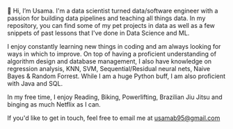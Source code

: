 👋 Hi, I’m Usama. 
  I'm a data scientist turned data/software engineer with a passion for building data pipelines and teaching all things data. In my repository, you can find some of my pet projects in data as well as a few snippets of past lessons that I've done in 
  Data Science and ML.
  
  I enjoy constantly learning new things in coding and am always looking for ways in which to improve. On top of having a proficient understanding of algorithm design and database management, 
  I also have knowledge on regression analysis, KNN, SVM, Sequential/Residual neural nets, Naive Bayes & Random Forrest. While I am a huge Python buff, I am also proficient with Java and SQL. 
  
  In my free time, I enjoy Reading, Biking, Powerlifting, Brazilian Jiu Jitsu and binging as much Netflix as I can.
  
If you'd like to get in touch, feel free to email me at usamab95@gmail.com 



<!---
binsalim95/binsalim95 is a ✨ special ✨ repository because its `README.md` (this file) appears on your GitHub profile.
You can click the Preview link to take a look at your changes.
--->
